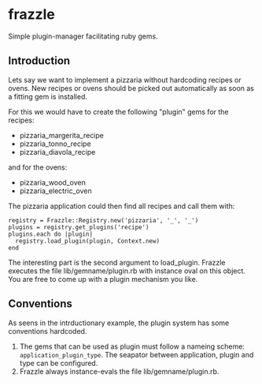 frazzle
=========

Simple plugin-manager facilitating ruby gems.

## Introduction
Lets say we want to implement a pizzaria without hardcoding recipes or
ovens. New recipes or ovens should be picked out automatically as soon
as a fitting gem is installed.

For this we would have to create the following "plugin" gems for the
recipes:

- pizzaria_margerita_recipe
- pizzaria_tonno_recipe
- pizzaria_diavola_recipe

and for the ovens:

- pizzaria_wood_oven
- pizzaria_electric_oven

The pizzaria application could then find all recipes and call them with:

    registry = Frazzle::Registry.new('pizzaria', '_', '_')
    plugins = registry.get_plugins('recipe')
    plugins.each do |plugin|
      registry.load_plugin(plugin, Context.new)
    end

The interesting part is the second argument to load_plugin.
Frazzle executes the file lib/gemname/plugin.rb with instance oval on
this object. You are free to come up with a plugin mechanism you like.

## Conventions
As seens in the intrductionary example, the plugin system has some
conventions hardcoded.

1. The gems that can be used as plugin must follow a nameing scheme:
      `application_plugin_type`. The seapator between application,
      plugin and type can be configured.
2. Frazzle always instance-evals the file lib/gemname/plugin.rb.
